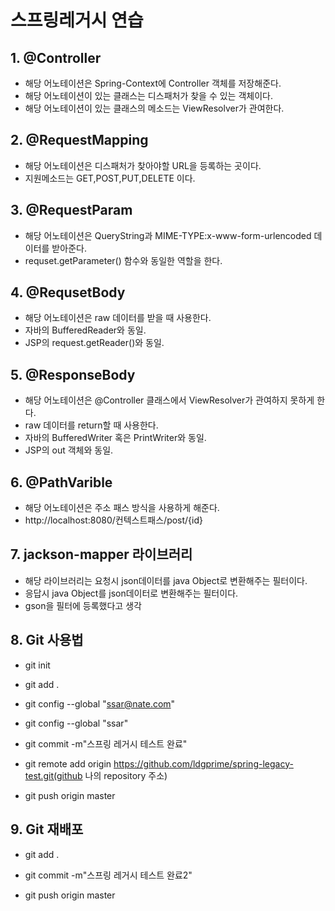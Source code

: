 # 스프링레거시 연습


## 1. @Controller
- 해당 어노테이션은 Spring-Context에 Controller 객체를 저장해준다.
- 해당 어노테이션이 있는 클래스는 디스패처가 찾을 수 있는 객체이다.
- 해당 어노테이션이 있는 클래스의 메소드는 ViewResolver가 관여한다.

## 2. @RequestMapping
- 해당 어노테이션은 디스패처가 찾아야할 URL을 등록하는 곳이다.
- 지원메소드는 GET,POST,PUT,DELETE 이다.

## 3. @RequestParam
- 해당 어노테이션은 QueryString과 MIME-TYPE:x-www-form-urlencoded 데이터를 받아준다.
- requset.getParameter() 함수와 동일한 역할을 한다.

## 4. @RequsetBody
- 해당 어노테이션은 raw 데이터를 받을 때 사용한다.
- 자바의 BufferedReader와 동일.
- JSP의 request.getReader()와 동일.

## 5. @ResponseBody
- 해당 어노테이션은 @Controller 클래스에서 ViewResolver가 관여하지 못하게 한다.
- raw 데이터를 return할 때 사용한다.
- 자바의 BufferedWriter 혹은 PrintWriter와 동일.
- JSP의 out 객체와 동일.

## 6. @PathVarible
- 해당 어노테이션은 주소 패스 방식을 사용하게 해준다.
- http://localhost:8080/컨텍스트패스/post/{id}

## 7. jackson-mapper 라이브러리
- 해당 라이브러리는 요청시 json데이터를 java Object로 변환해주는 필터이다.
- 응답시 java Object를 json데이터로 변환해주는 필터이다.
- gson을 필터에 등록했다고 생각

## 8. Git 사용법
- git init

- git add .

- git config --global "ssar@nate.com"
- git config --global "ssar"

- git commit -m"스프링 레거시 테스트 완료"

- git remote add origin https://github.com/ldgprime/spring-legacy-test.git(github 나의 repository 주소)

- git push origin master

## 9. Git 재배포
- git add .

- git commit -m"스프링 레거시 테스트 완료2"

- git push origin master

